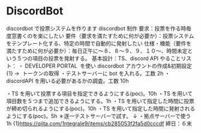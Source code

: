 # DiscordBot

discordbot で投票システムを作ります
discordbot 制作
要求：投票を作る時毎度窓書くのを楽にしたい
要件（要求を満たすために何が必要か）：投票システムをテンプレート化する、特定の時間で自動的に発射したい
仕様・機能（要件を満たすために何が必要か）：毎日正午に〜８、８〜９、９、１０〜、時間未定という５つの項目の投票を発射する。
基本設計：TS、discord API
やることリスト：
・ DEVELOPER PORTAL  を使い discordbot アカウントの作成&初期設定{1}
→  トークンの取得
・テストサーバーに bot を入れる。工数 2h
・discordAPI を用いる必要があるかの調査。工数 10h

・TS を用いて投票する項目を指定できるようにする(poc)。10h
・TS を用いて項目数を５つまで追加できるようにする。1h
・TS を用いて指定した時間に投票が締め切られるようにする(poc)。10h
・TS を用いて指定した時間に発射されるようにする(poc)。5h
＊逐一テストサーバーで試す。
↓
・拠点サーバーで使う 1h
{1}https://qiita.com/1ntegrale9/items/cb285053f2fa5d0cccdf
締日：６末
